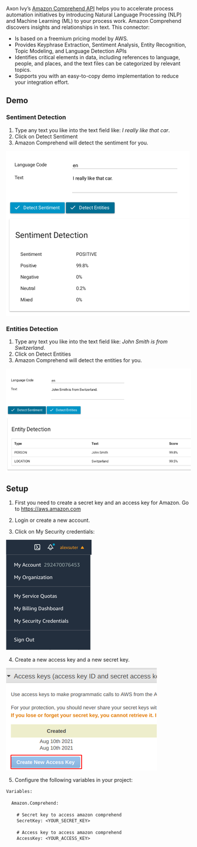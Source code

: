Axon Ivy’s [Amazon Comprehend API](https://aws.amazon.com/comprehend/) helps you to accelerate process automation
initiatives by introducing Natural Language Processing (NLP) and Machine
Learning (ML) to your process work. Amazon Comprehend discovers insights and
relationships in text. This connector:

- Is based on a freemium pricing model by AWS.
- Provides Keyphrase Extraction, Sentiment Analysis, Entity Recognition, Topic
  Modeling, and Language Detection APIs
- Identifies critical elements in data, including references to language,
  people, and places, and the text files can be categorized by relevant topics.
- Supports you with an easy-to-copy demo implementation to reduce your
  integration effort.

## Demo

### Sentiment Detection

1. Type any text you like into the text field like: _I really like that car_.
2. Click on Detect Sentiment
3. Amazon Comprehend will detect the sentiment for you.

![demo-process](doc/comprehend-demo-sentiment.png)

### Entities Detection

1. Type any text you like into the text field like: _John Smith is from Switzerland_.
2. Click on Detect Entities
3. Amazon Comprehend will detect the entities for you.

![demo-process](doc/comprehend-demo-entities.png)


## Setup

1. First you need to create a secret key and an access key for Amazon.
   Go to https://aws.amazon.com

2. Login or create a new account.

3. Click on My Security credentials:

![demo-process](doc/comprehend-setup-credentials.png)

4. Create a new access key and a new secret key.

![demo-process](doc/comprehend-setup-keys.png)

5. Configure the following variables in your project:

```
Variables:

  Amazon.Comprehend:

    # Secret key to access amazon comprehend     
    SecretKey: <YOUR_SECRET_KEY>
    
    # Access key to access amazon comprehend
    AccessKey: <YOUR_ACCESS_KEY>
```
